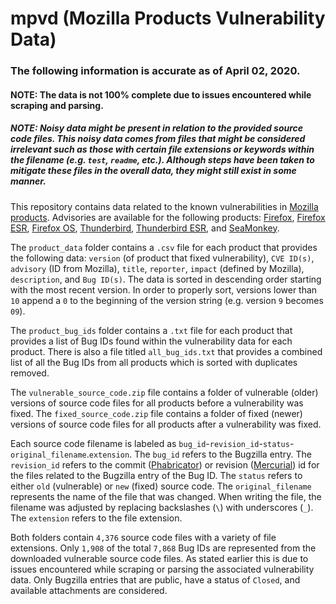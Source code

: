 # mpvd (Mozilla Products Vulnerability Data)

### The following information is accurate as of April 02, 2020.

#### NOTE: The data is not 100% complete due to issues encountered while scraping and parsing.


##### NOTE: Noisy data might be present in relation to the provided source code files. This noisy data comes from files that might be considered irrelevant such as those with certain file extensions or keywords within the filename (e.g. `test`, `readme`, etc.). Although steps have been taken to mitigate these files in the overall data, they might still exist in some manner.

This repository contains data related to the known vulnerabilities in [Mozilla products](https://www.mozilla.org/en-US/security/known-vulnerabilities/). Advisories are available for the following products: [Firefox](https://www.mozilla.org/en-US/security/known-vulnerabilities/firefox/), [Firefox ESR](https://www.mozilla.org/en-US/security/known-vulnerabilities/firefox-esr/), [Firefox OS](https://www.mozilla.org/en-US/security/known-vulnerabilities/firefox-os/), [Thunderbird](https://www.mozilla.org/en-US/security/known-vulnerabilities/thunderbird/), [Thunderbird ESR](https://www.mozilla.org/en-US/security/known-vulnerabilities/thunderbird-esr/), and [SeaMonkey](https://www.mozilla.org/en-US/security/known-vulnerabilities/seamonkey/).

The `product_data` folder contains a `.csv` file for each product that provides the following data: `version` (of product that fixed vulnerability), `CVE ID(s)`, `advisory` (ID from Mozilla), `title`, `reporter`, `impact` (defined by Mozilla), `description`, and `Bug ID(s)`. The data is sorted in descending order starting with the most recent version. In order to properly sort, versions lower than `10` append a `0` to the beginning of the version string (e.g. version `9` becomes `09`).

The `product_bug_ids` folder contains a `.txt` file for each product that provides a list of Bug IDs found within the vulnerability data for each product. There is also a file titled `all_bug_ids.txt` that provides a combined list of all the Bug IDs from all products which is sorted with duplicates removed.

The `vulnerable_source_code.zip` file contains a folder of vulnerable (older) versions of source code files for all products before a vulnerability was fixed. The `fixed_source_code.zip` file contains a folder of fixed (newer) versions of source code files for all products after a vulnerability was fixed.

Each source code filename is labeled as `bug_id`-`revision_id`-`status`-`original_filename`.`extension`. The `bug_id` refers to the Bugzilla entry. The `revision_id` refers to the commit ([Phabricator](https://phabricator.services.mozilla.com/)) or revision ([Mercurial](https://hg.mozilla.org/)) id for the files related to the Bugzilla entry of the Bug ID. The `status` refers to either `old` (vulnerable) or `new` (fixed) source code. The `original_filename` represents the name of the file that was changed. When writing the file, the filename was adjusted by replacing backslashes (`\`) with underscores (`_`). The `extension` refers to the file extension.

Both folders contain `4,376` source code files with a variety of file extensions. Only `1,908` of the total `7,868` Bug IDs are represented from the downloaded vulnerable source code files. As stated earlier this is due to issues encountered while scraping or parsing the associated vulnerability data. Only Bugzilla entries that are public, have a status of `Closed`, and available attachments are considered.
